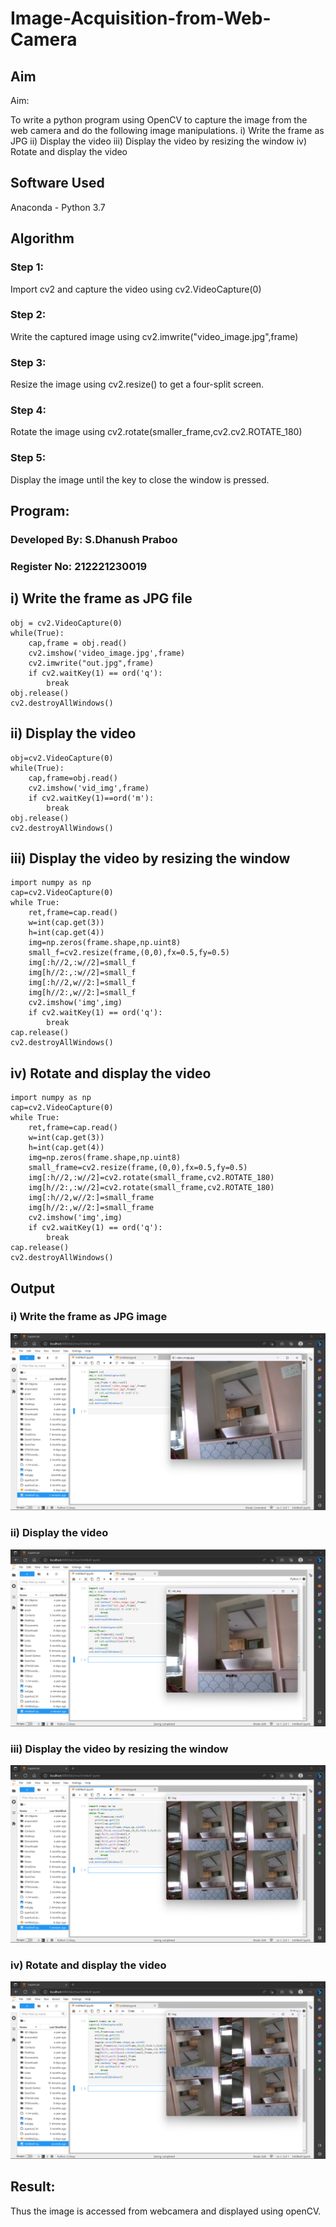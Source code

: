 # Image-Acquisition-from-Web-Camera
## Aim
 
Aim:
 
To write a python program using OpenCV to capture the image from the web camera and do the following image manipulations.
i) Write the frame as JPG 
ii) Display the video 
iii) Display the video by resizing the window
iv) Rotate and display the video

## Software Used
Anaconda - Python 3.7
## Algorithm
### Step 1:
Import cv2 and capture the video using cv2.VideoCapture(0)

### Step 2:
Write the captured image using cv2.imwrite("video_image.jpg",frame)

### Step 3:
Resize the image using cv2.resize() to get a four-split screen.

### Step 4:
Rotate the image using cv2.rotate(smaller_frame,cv2.cv2.ROTATE_180)

### Step 5:
Display the image until the key to close the window is pressed.

## Program:
### Developed By: S.Dhanush Praboo
### Register No: 212221230019

## i) Write the frame as JPG file
~~~
obj = cv2.VideoCapture(0)
while(True):
    cap,frame = obj.read()
    cv2.imshow('video_image.jpg',frame)
    cv2.imwrite("out.jpg",frame)
    if cv2.waitKey(1) == ord('q'):
        break
obj.release()
cv2.destroyAllWindows()
~~~
## ii) Display the video
~~~
obj=cv2.VideoCapture(0)
while(True):
    cap,frame=obj.read()
    cv2.imshow('vid_img',frame)
    if cv2.waitKey(1)==ord('m'):
        break
obj.release()
cv2.destroyAllWindows()
~~~
## iii) Display the video by resizing the window
~~~
import numpy as np
cap=cv2.VideoCapture(0)
while True:
    ret,frame=cap.read()
    w=int(cap.get(3))
    h=int(cap.get(4))
    img=np.zeros(frame.shape,np.uint8)
    small_f=cv2.resize(frame,(0,0),fx=0.5,fy=0.5)
    img[:h//2,:w//2]=small_f
    img[h//2:,:w//2]=small_f
    img[:h//2,w//2:]=small_f
    img[h//2:,w//2:]=small_f
    cv2.imshow('img',img)
    if cv2.waitKey(1) == ord('q'):
        break
cap.release()
cv2.destroyAllWindows()
~~~
## iv) Rotate and display the video
~~~
import numpy as np
cap=cv2.VideoCapture(0)
while True:
    ret,frame=cap.read()
    w=int(cap.get(3))
    h=int(cap.get(4))
    img=np.zeros(frame.shape,np.uint8)
    small_frame=cv2.resize(frame,(0,0),fx=0.5,fy=0.5)
    img[:h//2,:w//2]=cv2.rotate(small_frame,cv2.ROTATE_180)
    img[h//2:,:w//2]=cv2.rotate(small_frame,cv2.ROTATE_180)
    img[:h//2,w//2:]=small_frame
    img[h//2:,w//2:]=small_frame
    cv2.imshow('img',img)
    if cv2.waitKey(1) == ord('q'):
        break
cap.release()
cv2.destroyAllWindows()
~~~
## Output

### i) Write the frame as JPG image
![image](1.png)


### ii) Display the video
![image](2.png)


### iii) Display the video by resizing the window
![image](3.png)



### iv) Rotate and display the video
![image](4.png)





## Result:
Thus the image is accessed from webcamera and displayed using openCV.
